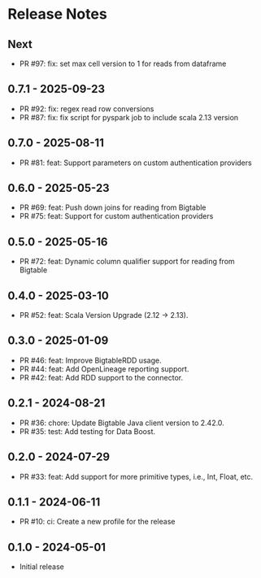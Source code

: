 # Release Notes

## Next

* PR #97: fix: set max cell version to 1 for reads from dataframe

## 0.7.1 - 2025-09-23

* PR #92: fix: regex read row conversions
* PR #87: fix: fix script for pyspark job to include scala 2.13 version 

## 0.7.0 - 2025-08-11

* PR #81: feat: Support parameters on custom authentication providers

## 0.6.0 - 2025-05-23

* PR #69: feat: Push down joins for reading from Bigtable
* PR #75: feat: Support for custom authentication providers

## 0.5.0 - 2025-05-16

* PR #72: feat: Dynamic column qualifier support for reading from Bigtable

## 0.4.0 - 2025-03-10

* PR #52: feat: Scala Version Upgrade (2.12 -> 2.13).

## 0.3.0 - 2025-01-09

* PR #46: feat: Improve BigtableRDD usage.
* PR #44: feat: Add OpenLineage reporting support.
* PR #42: feat: Add RDD support to the connector.

## 0.2.1 - 2024-08-21

* PR #36: chore: Update Bigtable Java client version to 2.42.0.
* PR #35: test: Add testing for Data Boost.

## 0.2.0 - 2024-07-29

* PR #33: feat: Add support for more primitive types, i.e., Int, Float, etc.

## 0.1.1 - 2024-06-11

* PR #10: ci: Create a new profile for the release

## 0.1.0 - 2024-05-01

* Initial release
